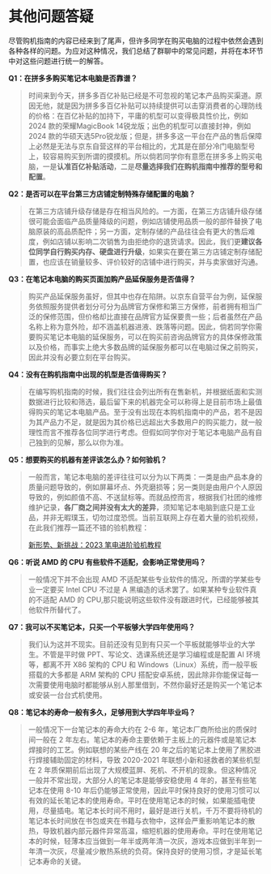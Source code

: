 # 其他问题答疑

尽管购机指南的内容已经来到了尾声，但许多同学在购买电脑的过程中依然会遇到各种各样的问题。为应对这种情况，我们总结了群聊中的常见问题，并将在本环节中对这些问题进行统一的解答。

**Q1：在拼多多购买笔记本电脑是否靠谱？**

> 时间来到今天，拼多多百亿补贴已经是不可忽视的笔记本产品购买渠道。原因无他，就是因为拼多多百亿补贴可以持续提供可以击穿消费者的心理防线的价格：在百亿补贴的加持下，平庸的机型可以变得极具性价比，例如 2024 款的荣耀MagicBook 14锐龙版；出色的机型可以直接封神，例如 2024 款的华硕天选5Pro锐龙版；但是，拼多多这一平台在产品的售后保障上必然是无法与京东自营这样的平台相比的，尤其是在部分冷门电脑型号上，较容易购买到所谓的摸摸机。所以倘若同学你有意愿在拼多多上购买电脑，一是**认准百亿补贴活动**，二是**尽量选择我们在购机指南中推荐的型号和配置**。

**Q2：是否可以在平台第三方店铺定制特殊存储配置的电脑？**

> 在第三方店铺升级存储是存在相当风险的。一方面，在第三方店铺升级存储很可能会面临产品质量降级的问题，例如店铺使用品质一般的部件替换了电脑原装的高品质配件；另一方面，定制存储的产品往往会有更大的售后难度，例如店铺以影响二次销售为由拒绝你的退货请求。因此，我们更**建议各位同学自行购买内存、硬盘进行升级**，如果实在要在第三方店铺定制存储配置，也应该在销量较多、评价较好的店铺中进行购买，并与卖家做好沟通。

**Q3：在笔记本电脑的购买页面加购产品延保服务是否值得？**

> 购买产品延保服务虽好，但其中也存在陷阱。以京东自营平台为例，延保服务依照服务提供者划分可分为品牌官方保修和第三方保修，前者拥有相当广泛的保修范围，但价格却比直接在品牌官方延保要贵一些；后者虽然在产品名称上称为意外险，却不涵盖机器进液、跌落等问题。因此，倘若同学你需要购买笔记本电脑的延保服务，可以在购买前咨询品牌官方的具体保修政策以及价格，而事实上绝大多数品牌的延保服务都可以在电脑过保之前购买，因此并没有必要立刻在平台购买。

**Q4：没有在购机指南中出现的机型是否值得购买？**

> 在编写购机指南的时候，我们往往会列出所有在售新机，并根据纸面和实测数据进行比较和筛选，最后留下来的机器完全可以称得上是目前市场上最值得购买的笔记本电脑产品。至于没有出现在本购机指南中的产品，若不是因为其产品力不足，就是因为其价格已远超出大多数用户的购买能力，就一般理性而言不推荐各位同学进行考虑。但假如同学你对于笔记本电脑产品有自己独到的见解，那么以你为准。

**Q5：想要购买的机器有差评该怎么办？如何验机？**

> 一般而言，笔记本电脑的差评往往可以分为以下两类：一类是由产品本身的质量问题导致的，例如屏幕坏点、外壳磨损等；另一类则是由用户个人原因导致的，例如颜值不高、不送鼠标等。而就品控而言，根据我们社团的维修维护记录，**各厂商之间并没有太大的差异**，须知笔记本电脑到底只是工业品，并非无暇璞玉，切勿过度恐慌。当前互联网上存在着大量的验机视频，在此我们推荐一篇还不错的验机教程：
>
> [新形势、新挑战：2023 笔电进阶验机教程](https://www.bilibili.com/video/BV1KH4y1r7iD)

**Q6：听说 AMD 的 CPU 有些软件不适配，会影响正常使用吗？**

> 一般情况下并不会出现 AMD 不适配某些专业软件的情况，所谓的学某些专业一定要买 Intel CPU 不过是 A 黑编造的话术罢了。如果某种专业软件真的不适配 AMD 的 CPU,那只能说明这些软件没有跟进时代，已经能够被其他软件所替代了。

**Q7：我可以不买笔记本，只买一个平板够大学四年使用吗？**

> 我们认为这并不现实。目前还没有见到有只买一个平板就能够毕业的大学生。不管是平时做 PPT、写论文、选课系统还是学习编程或是配置 AI 环境等，都离不开 X86 架构的 CPU 和 Windows（Linux）系统，而一般平板搭载的大多都是 ARM 架构的 CPU 搭配安卓系统，因此除非你能保证每一次需要使用电脑时都能够从别人那里借到，不然你最好还是购买一个笔记本或安装一台台式机使用。

**Q8：笔记本的寿命一般有多久，足够用到大学四年毕业吗？**

> 一般情况下一台笔记本的寿命大约在 2-6 年，笔记本厂商所给出的质保时间一般在 2 年左右。笔记本的寿命主要依赖于主板上的元器件或是笔记本焊接时的工艺。例如联想的某些产线在 20 年之后的笔记本上使用了黑胶进行焊接辅助固定的材料，导致 2020-2021 年联想小新和拯救者的某些机型在 2 年质保期前后出现了大规模蓝屏、死机、不开机的现象。但这种情况一般并不常出现，大部分人的笔记本是能够安稳使用 4 年的，甚至有些笔记本在使用 8-10 年后仍能够正常使用，因此平时保持良好的使用习惯可以有效的延长笔记本的使用寿命。平时在使用笔记本的时候，如果能插电使用，尽量插电。笔记本长时间不用时，最好是进行关机，千万不要将待机的笔记本长时间放在书包或夹在书籍与衣物中，这样会严重影响笔记本的散热，导致机器内部元器件异常高温，缩短机器的使用寿命。平时在使用笔记本的时候，轻薄本应当做到一年半或两年清一次灰，游戏本应做到半年到一年清一次灰，尽量减少散热系统的负荷。保持良好的使用习惯，才是延长笔记本寿命的关键。
